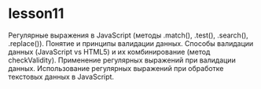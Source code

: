 # lesson11
Регулярные выражения в JavaScript (методы .match(), .test(), .search(), .replace()). Понятие и принципы валидации данных. Способы валидации данных (JavaScript vs HTML5) и их комбинирование (метод checkValidity). Применение регулярных выражений при валидации данных. Использование регулярных выражений при обработке текстовых данных в JavaScript.
